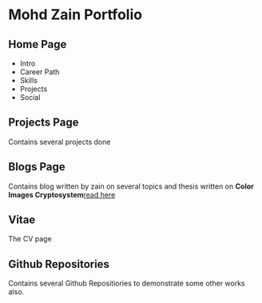 # Mohd Zain Portfolio
## Home Page
 - Intro
 - Career Path
 - Skills
 - Projects
 - Social

## Projects Page
Contains several projects done

## Blogs Page
Contains blog written by zain on several topics and thesis written on <strong>Color Images Cryptosystem</strong><a href='https://mohdzain.com/blogs/color-images-cryptosystem'>read here</a>

## Vitae 
The CV page

## Github Repositories 
Contains several Github Repositiories to demonstrate some other works also.

